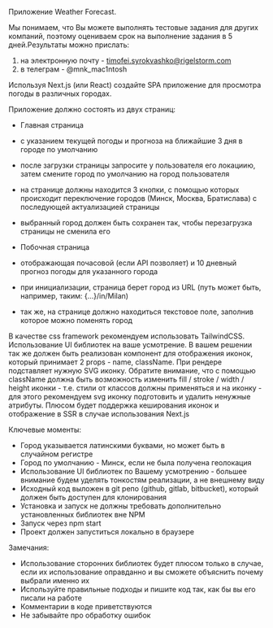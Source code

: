 Приложение Weather Forecast.

Мы понимаем, что Вы можете выполнять тестовые задания для других компаний, поэтому оцениваем срок на выполнение задания в 5 дней.Результаты можно прислать:

1. на электронную почту - timofei.syrokvashko@rigelstorm.com
2. в телеграм - @mnk_mac1ntosh

Используя Next.js (или React) создайте SPA приложение для просмотра погоды в различных городах.

Приложение должно состоять из двух страниц:

- Главная страница
- с указанием текущей погоды и прогноза на ближайшие 3 дня в городе по умолчанию
- после загрузки страницы запросите у пользователя его локациию, затем смените город по умолчанию на город пользователя
- на странице должны находится 3 кнопки, с помощью которых происходит переключение городов (Минск, Москва, Братислава) с последующей актуализацией страницы
- выбранный город должен быть сохранен так, чтобы перезагрузка страницы не сменила его

- Побочная страница
- отображающая почасовой (если API позволяет) и 10 дневный прогноз погоды для указанного города
- при инициализации, страница берет город из URL (путь может быть, например, таким: {...}/in/Milan)
- так же, на странице должно находиться текстовое поле, заполнив которое можно поменять город

В качестве css framework рекомендуем использовать TailwindCSS. Использование UI библиотек на ваше усмотрение.
В вашем решении так же должен быть реализован компонент для отображения иконок, который принимает 2 props - name, className. При рендере подставляет нужную SVG иконку. Обратите внимание, что с помощью className должна быть возможность изменить fill / stroke / width / height иконки - т.е. стили от классов должны применяться и на иконку - для этого рекомендуем svg иконку подготовить и удалить ненужные атрибуты. Плюсом будет поддержка кеширования иконок и отображение в SSR в случае использования Next.js

Ключевые моменты:

- Город указывается латинскими буквами, но может быть в случайном регистре
- Город по умолчанию - Минск, если не была получена геолокация
- Использование UI библиотек по Вашему усмотрению - большее внимание будем уделять тонкостям реализации, а не внешнему виду
- Исходный код выложен в git репо (github, gitlab, bitbucket), который должен быть доступен для клонирования
- Установка и запуск не должны требовать дополнительно установленных библиотек вне NPM
- Запуск через npm start
- Проект должен запуститься локально в браузере

Замечания:

- Использование сторонних библиотек будет плюсом только в случае, если их использование оправданно и вы сможете объяснить почему выбрали именно их
- Используйте правильные подходы и пишите код так, как бы вы его писали на работе
- Комментарии в коде приветствуются
- Не забывайте про обработку ошибок
